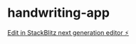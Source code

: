 # handwriting-app

[Edit in StackBlitz next generation editor ⚡️](https://stackblitz.com/~/github.com/saleemYarif/handwriting-app)